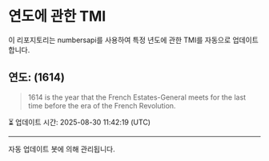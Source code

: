 
# 연도에 관한 TMI

이 리포지토리는 numbersapi를 사용하여 특정 년도에 관한 TMI를 자동으로 업데이트합니다.

## 연도: (1614)
> 1614 is the year that the French Estates-General meets for the last time before the era of the French Revolution.

⏳ 업데이트 시간: 2025-08-30 11:42:19 (UTC)

---
자동 업데이트 봇에 의해 관리됩니다.
